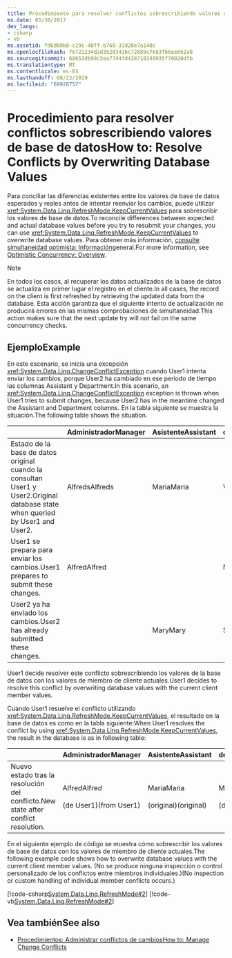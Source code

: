 ```yaml
---
title: Procedimiento para resolver conflictos sobrescribiendo valores de base de datos
ms.date: 03/30/2017
dev_langs:
- csharp
- vb
ms.assetid: fd6db0b8-c29c-48ff-b768-31d28e7a148c
ms.openlocfilehash: f6721234d2d3920343bc72889c7683fb6ee662a0
ms.sourcegitcommit: 68653db98c5ea7744fd438710248935f70020dfb
ms.translationtype: MT
ms.contentlocale: es-ES
ms.lasthandoff: 08/22/2019
ms.locfileid: "69928757"
---
```

# <a name="how-to-resolve-conflicts-by-overwriting-database-values"></a><span data-ttu-id="6cc51-102">Procedimiento para resolver conflictos sobrescribiendo valores de base de datos</span><span class="sxs-lookup"><span data-stu-id="6cc51-102">How to: Resolve Conflicts by Overwriting Database Values</span></span>
<span data-ttu-id="6cc51-103">Para conciliar las diferencias existentes entre los valores de base de datos esperados y reales antes de intentar reenviar los cambios, puede utilizar <xref:System.Data.Linq.RefreshMode.KeepCurrentValues> para sobrescribir los valores de base de datos.</span><span class="sxs-lookup"><span data-stu-id="6cc51-103">To reconcile differences between expected and actual database values before you try to resubmit your changes, you can use <xref:System.Data.Linq.RefreshMode.KeepCurrentValues> to overwrite database values.</span></span> <span data-ttu-id="6cc51-104">Para obtener más información, [consulte simultaneidad optimista: Información](../../../../../../docs/framework/data/adonet/sql/linq/optimistic-concurrency-overview.md)general.</span><span class="sxs-lookup"><span data-stu-id="6cc51-104">For more information, see [Optimistic Concurrency: Overview](../../../../../../docs/framework/data/adonet/sql/linq/optimistic-concurrency-overview.md).</span></span>  
  
> [!NOTE]
> <span data-ttu-id="6cc51-105">En todos los casos, al recuperar los datos actualizados de la base de datos se actualiza en primer lugar el registro en el cliente.</span><span class="sxs-lookup"><span data-stu-id="6cc51-105">In all cases, the record on the client is first refreshed by retrieving the updated data from the database.</span></span> <span data-ttu-id="6cc51-106">Esta acción garantiza que el siguiente intento de actualización no producirá errores en las mismas comprobaciones de simultaneidad.</span><span class="sxs-lookup"><span data-stu-id="6cc51-106">This action makes sure that the next update try will not fail on the same concurrency checks.</span></span>  
  
## <a name="example"></a><span data-ttu-id="6cc51-107">Ejemplo</span><span class="sxs-lookup"><span data-stu-id="6cc51-107">Example</span></span>  
 <span data-ttu-id="6cc51-108">En este escenario, se inicia una excepción <xref:System.Data.Linq.ChangeConflictException> cuando User1 intenta enviar los cambios, porque User2 ha cambiado en ese período de tiempo las columnas Assistant y Department.</span><span class="sxs-lookup"><span data-stu-id="6cc51-108">In this scenario, an <xref:System.Data.Linq.ChangeConflictException> exception is thrown when User1 tries to submit changes, because User2 has in the meantime changed the Assistant and Department columns.</span></span> <span data-ttu-id="6cc51-109">En la tabla siguiente se muestra la situación.</span><span class="sxs-lookup"><span data-stu-id="6cc51-109">The following table shows the situation.</span></span>  
  
||<span data-ttu-id="6cc51-110">Administrador</span><span class="sxs-lookup"><span data-stu-id="6cc51-110">Manager</span></span>|<span data-ttu-id="6cc51-111">Asistente</span><span class="sxs-lookup"><span data-stu-id="6cc51-111">Assistant</span></span>|<span data-ttu-id="6cc51-112">department</span><span class="sxs-lookup"><span data-stu-id="6cc51-112">Department</span></span>|  
|------|-------------|---------------|----------------|  
|<span data-ttu-id="6cc51-113">Estado de la base de datos original cuando la consultan User1 y User2.</span><span class="sxs-lookup"><span data-stu-id="6cc51-113">Original database state when queried by User1 and User2.</span></span>|<span data-ttu-id="6cc51-114">Alfreds</span><span class="sxs-lookup"><span data-stu-id="6cc51-114">Alfreds</span></span>|<span data-ttu-id="6cc51-115">Maria</span><span class="sxs-lookup"><span data-stu-id="6cc51-115">Maria</span></span>|<span data-ttu-id="6cc51-116">Ventas</span><span class="sxs-lookup"><span data-stu-id="6cc51-116">Sales</span></span>|  
|<span data-ttu-id="6cc51-117">User1 se prepara para enviar los cambios.</span><span class="sxs-lookup"><span data-stu-id="6cc51-117">User1 prepares to submit these changes.</span></span>|<span data-ttu-id="6cc51-118">Alfred</span><span class="sxs-lookup"><span data-stu-id="6cc51-118">Alfred</span></span>||<span data-ttu-id="6cc51-119">Marketing</span><span class="sxs-lookup"><span data-stu-id="6cc51-119">Marketing</span></span>|  
|<span data-ttu-id="6cc51-120">User2 ya ha enviado los cambios.</span><span class="sxs-lookup"><span data-stu-id="6cc51-120">User2 has already submitted these changes.</span></span>||<span data-ttu-id="6cc51-121">Mary</span><span class="sxs-lookup"><span data-stu-id="6cc51-121">Mary</span></span>|<span data-ttu-id="6cc51-122">Servicio</span><span class="sxs-lookup"><span data-stu-id="6cc51-122">Service</span></span>|  
  
 <span data-ttu-id="6cc51-123">User1 decide resolver este conflicto sobrescribiendo los valores de la base de datos con los valores de miembro de cliente actuales.</span><span class="sxs-lookup"><span data-stu-id="6cc51-123">User1 decides to resolve this conflict by overwriting database values with the current client member values.</span></span>  
  
 <span data-ttu-id="6cc51-124">Cuando User1 resuelve el conflicto utilizando <xref:System.Data.Linq.RefreshMode.KeepCurrentValues>, el resultado en la base de datos es como en la tabla siguiente:</span><span class="sxs-lookup"><span data-stu-id="6cc51-124">When User1 resolves the conflict by using <xref:System.Data.Linq.RefreshMode.KeepCurrentValues>, the result in the database is as in following table:</span></span>  
  
||<span data-ttu-id="6cc51-125">Administrador</span><span class="sxs-lookup"><span data-stu-id="6cc51-125">Manager</span></span>|<span data-ttu-id="6cc51-126">Asistente</span><span class="sxs-lookup"><span data-stu-id="6cc51-126">Assistant</span></span>|<span data-ttu-id="6cc51-127">department</span><span class="sxs-lookup"><span data-stu-id="6cc51-127">Department</span></span>|  
|------|-------------|---------------|----------------|  
|<span data-ttu-id="6cc51-128">Nuevo estado tras la resolución del conflicto.</span><span class="sxs-lookup"><span data-stu-id="6cc51-128">New state after conflict resolution.</span></span>|<span data-ttu-id="6cc51-129">Alfred</span><span class="sxs-lookup"><span data-stu-id="6cc51-129">Alfred</span></span><br /><br /> <span data-ttu-id="6cc51-130">(de User1)</span><span class="sxs-lookup"><span data-stu-id="6cc51-130">(from User1)</span></span>|<span data-ttu-id="6cc51-131">Maria</span><span class="sxs-lookup"><span data-stu-id="6cc51-131">Maria</span></span><br /><br /> <span data-ttu-id="6cc51-132">(original)</span><span class="sxs-lookup"><span data-stu-id="6cc51-132">(original)</span></span>|<span data-ttu-id="6cc51-133">Marketing</span><span class="sxs-lookup"><span data-stu-id="6cc51-133">Marketing</span></span><br /><br /> <span data-ttu-id="6cc51-134">(de User1)</span><span class="sxs-lookup"><span data-stu-id="6cc51-134">(from User1)</span></span>|  
  
 <span data-ttu-id="6cc51-135">En el siguiente ejemplo de código se muestra cómo sobrescribir los valores de base de datos con los valores de miembro de cliente actuales.</span><span class="sxs-lookup"><span data-stu-id="6cc51-135">The following example code shows how to overwrite database values with the current client member values.</span></span> <span data-ttu-id="6cc51-136">(No se produce ninguna inspección o control personalizado de los conflictos entre miembros individuales.)</span><span class="sxs-lookup"><span data-stu-id="6cc51-136">(No inspection or custom handling of individual member conflicts occurs.)</span></span>  
  
 [!code-csharp[System.Data.Linq.RefreshMode#2](../../../../../../samples/snippets/csharp/VS_Snippets_Data/system.data.linq.refreshmode/cs/program.cs#2)]
 [!code-vb[System.Data.Linq.RefreshMode#2](../../../../../../samples/snippets/visualbasic/VS_Snippets_Data/system.data.linq.refreshmode/vb/module1.vb#2)]  
  
## <a name="see-also"></a><span data-ttu-id="6cc51-137">Vea también</span><span class="sxs-lookup"><span data-stu-id="6cc51-137">See also</span></span>

- [<span data-ttu-id="6cc51-138">Procedimientos: Administrar conflictos de cambios</span><span class="sxs-lookup"><span data-stu-id="6cc51-138">How to: Manage Change Conflicts</span></span>](../../../../../../docs/framework/data/adonet/sql/linq/how-to-manage-change-conflicts.md)
